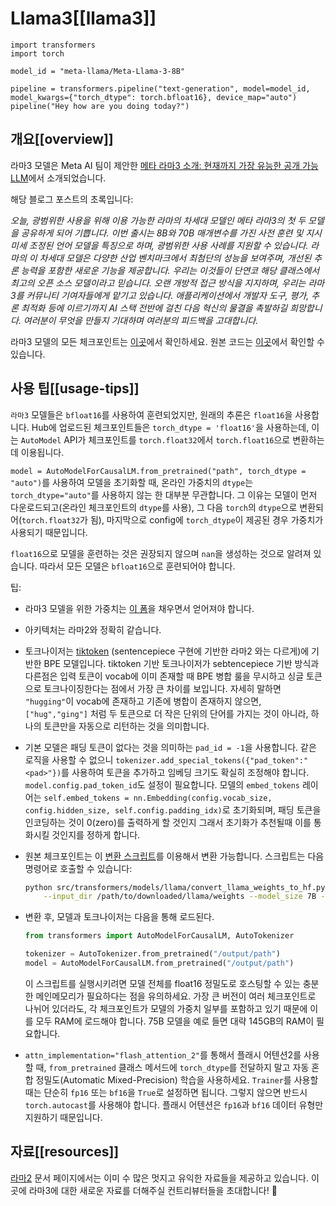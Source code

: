<!--Copyright 2024 The HuggingFace Team. All rights reserved.

Licensed under the Apache License, Version 2.0 (the "License"); you may not use this file except in compliance with
the License. You may obtain a copy of the License at

http://www.apache.org/licenses/LICENSE-2.0

Unless required by applicable law or agreed to in writing, software distributed under the License is distributed on
an "AS IS" BASIS, WITHOUT WARRANTIES OR CONDITIONS OF ANY KIND, either express or implied. See the License for the
specific language governing permissions and limitations under the License.

⚠️ Note that this file is in Markdown but contain specific syntax for our doc-builder (similar to MDX) that may not be
rendered properly in your Markdown viewer.

-->

# Llama3[[llama3]]

```py3
import transformers
import torch

model_id = "meta-llama/Meta-Llama-3-8B"

pipeline = transformers.pipeline("text-generation", model=model_id, model_kwargs={"torch_dtype": torch.bfloat16}, device_map="auto")
pipeline("Hey how are you doing today?")
```

## 개요[[overview]]

라마3 모델은 Meta AI 팀이 제안한 [메타 라마3 소개: 현재까지 가장 유능한 공개 가능 LLM](https://ai.meta.com/blog/meta-llama-3/)에서 소개되었습니다.

해당 블로그 포스트의 초록입니다:

*오늘, 광범위한 사용을 위해 이용 가능한 라마의 차세대 모델인 메타 라마3의 첫 두 모델을 공유하게 되어 기쁩니다. 이번 출시는 8B와 70B 매개변수를 가진 사전 훈련 및 지시 미세 조정된 언어 모델을 특징으로 하며, 광범위한 사용 사례를 지원할 수 있습니다. 라마의 이 차세대 모델은 다양한 산업 벤치마크에서 최첨단의 성능을 보여주며, 개선된 추론 능력을 포함한 새로운 기능을 제공합니다. 우리는 이것들이 단연코 해당 클래스에서 최고의 오픈 소스 모델이라고 믿습니다. 오랜 개방적 접근 방식을 지지하며, 우리는 라마3를 커뮤니티 기여자들에게 맡기고 있습니다. 애플리케이션에서 개발자 도구, 평가, 추론 최적화 등에 이르기까지 AI 스택 전반에 걸친 다음 혁신의 물결을 촉발하길 희망합니다. 여러분이 무엇을 만들지 기대하며 여러분의 피드백을 고대합니다.*

라마3 모델의 모든 체크포인트는 [이곳](https://huggingface.co/models?search=llama3)에서 확인하세요.
원본 코드는 [이곳](https://github.com/meta-llama/llama3)에서 확인할 수 있습니다.

## 사용 팁[[usage-tips]]

<Tip warning={true}>

`라마3` 모델들은 `bfloat16`를 사용하여 훈련되었지만, 원래의 추론은 `float16`을 사용합니다. Hub에 업로드된 체크포인트들은 `torch_dtype = 'float16'`을 사용하는데, 이는 `AutoModel` API가 체크포인트를 `torch.float32`에서 `torch.float16`으로 변환하는데 이용됩니다. 

 `model = AutoModelForCausalLM.from_pretrained("path", torch_dtype = "auto")`를 사용하여 모델을 초기화할 때, 온라인 가중치의 `dtype`는 `torch_dtype="auto"`를 사용하지 않는 한 대부분 무관합니다. 그 이유는 모델이 먼저 다운로드되고(온라인 체크포인트의 `dtype`를 사용), 그 다음 `torch`의 `dtype`으로 변환되어(`torch.float32`가 됨), 마지막으로 config에 `torch_dtype`이 제공된 경우 가중치가 사용되기 때문입니다.

`float16`으로 모델을 훈련하는 것은 권장되지 않으며 `nan`을 생성하는 것으로 알려져 있습니다. 따라서 모든 모델은 `bfloat16`으로 훈련되어야 합니다.

</Tip>

팁:

- 라마3 모델을 위한 가중치는 [이 폼](https://ai.meta.com/resources/models-and-libraries/llama-downloads/)을 채우면서 얻어져야 합니다.
- 아키텍처는 라마2와 정확히 같습니다.
- 토크나이저는 [tiktoken](https://github.com/openai/tiktoken) (sentencepiece 구현에 기반한 라마2 와는 다르게)에 기반한 BPE 모델입니다. tiktoken 기반 토크나이저가 sebtencepiece 기반 방식과 다른점은 입력 토큰이 vocab에 이미 존재할 때 BPE 병합 룰을 무시하고 싱글 토큰으로 토크나이징한다는 점에서 가장 큰 차이를 보입니다. 자세히 말하면 `"hugging"`이 vocab에 존재하고 기존에 병합이 존재하지 않으면, `["hug","ging"]` 처럼 두 토큰으로 더 작은 단위의 단어를 가지는 것이 아니라, 하나의 토큰만을 자동으로 리턴하는 것을 의미합니다.
- 기본 모델은 패딩 토큰이 없다는 것을 의미하는 `pad_id = -1`을 사용합니다. 같은 로직을 사용할 수 없으니 `tokenizer.add_special_tokens({"pad_token":"<pad>"})`를 사용하여 토큰을 추가하고 임베딩 크기도 확실히 조정해야 합니다. `model.config.pad_token_id`도 설정이 필요합니다. 모델의 `embed_tokens` 레이어는 `self.embed_tokens = nn.Embedding(config.vocab_size, config.hidden_size, self.config.padding_idx)`로 초기화되며, 패딩 토큰을 인코딩하는 것이 0(zero)를 출력하게 할 것인지 그래서 초기화가 추천될때 이를 통화시킬 것인지를 정하게 합니다. 
- 원본 체크포인트는 이 [변환 스크립트](https://github.com/huggingface/transformers/blob/main/src/transformers/models/llama/convert_llama_weights_to_hf.py)를 이용해서 변환 가능합니다. 스크립트는 다음 명령어로 호출할 수 있습니다:
    
    ```bash
    python src/transformers/models/llama/convert_llama_weights_to_hf.py \
        --input_dir /path/to/downloaded/llama/weights --model_size 7B --output_dir /output/path --llama_version 3
    ```

- 변환 후, 모델과 토크나이저는 다음을 통해 로드된다.

    ```python
    from transformers import AutoModelForCausalLM, AutoTokenizer
    
    tokenizer = AutoTokenizer.from_pretrained("/output/path")
    model = AutoModelForCausalLM.from_pretrained("/output/path")
    ```

    이 스크립트를 실행시키려면 모델 전체를 float16 정밀도로 호스팅할 수 있는 충분한 메인메모리가 필요하다는 점을 유의하세요. 가장 큰 버전이 여러 체크포인트로 나뉘어 있더라도, 각 체크포인트가 모델의 가중치 일부를 포함하고 있기 때문에 이를 모두 RAM에 로드해야 합니다. 75B 모델을 예로 들면 대략 145GB의 RAM이 필요합니다. 

- `attn_implementation="flash_attention_2"`를 통해서 플래시 어텐션2를 사용할 때, `from_pretrained` 클래스 메서드에 `torch_dtype`를 전달하지 말고 자동 혼합 정밀도(Automatic Mixed-Precision) 학습을 사용하세요. `Trainer`를 사용할 때는 단순히 `fp16` 또는 `bf16`을 `True`로 설정하면 됩니다. 그렇지 않으면 반드시 `torch.autocast`를 사용해야 합니다. 플래시 어텐션은 `fp16`과 `bf16` 데이터 유형만 지원하기 때문입니다.

## 자료[[resources]]

[라마2](./llama2) 문서 페이지에서는 이미 수 많은 멋지고 유익한 자료들을 제공하고 있습니다. 이곳에 라마3에 대한 새로운 자료를 더해주실 컨트리뷰터들을 초대합니다! 🤗
